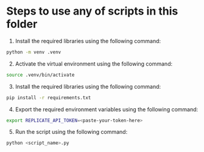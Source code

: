 # Steps to use any of scripts in this folder
1. Install the required libraries using the following command:
```bash
python -m venv .venv
```

2. Activate the virtual environment using the following command:
```bash
source .venv/bin/activate
```

3. Install the required libraries using the following command:
```bash
pip install -r requirements.txt
```

4. Export the required environment variables using the following command:
```bash
export REPLICATE_API_TOKEN=<paste-your-token-here>
```

5. Run the script using the following command:
```bash
python <script_name>.py
```
